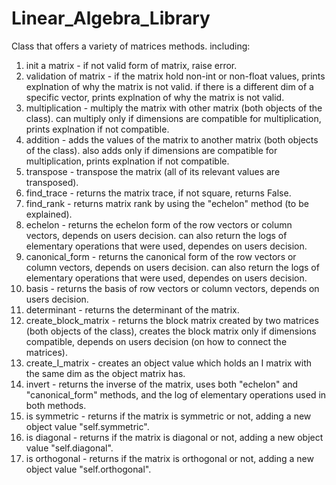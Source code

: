 # Linear_Algebra_Library
Class that offers a variety of matrices methods. including:
1.	init a matrix - if not valid form of matrix, raise error.
2.	validation of matrix - if the matrix hold non-int or non-float values, prints explnation of why the matrix is not valid. if there is a different dim of a specific vector, prints explnation of why the matrix is not valid.
3.	multiplication - multiply the matrix with other matrix (both objects of the class). can multiply only if dimensions are compatible for multiplication, prints explnation if not compatible.
4.	addition - adds the values of the matrix to another matrix (both objects of the class). also adds only if dimensions are compatible for multiplication, prints explnation if not compatible.
5.	transpose - transpose the matrix (all of its relevant values are transposed).
6.	find_trace - returns the matrix trace, if not square, returns False.
7.	find_rank - returns matrix rank by using the "echelon" method (to be explained).
8.	echelon - returns the echelon form of the row vectors or column vectors, depends on users decision. can also return the logs of elementary operations that were used, dependes on users decision.
9.	canonical_form - returns the canonical form of the row vectors or column vectors, depends on users decision. can also return the logs of elementary operations that were used, dependes on users decision.
10.	basis - returns the basis of row vectors or column vectors, depends on users decision.
11.	determinant - returns the determinant of the matrix.
12.	create_block_matrix - returns the block matrix created by two matrices (both objects of the class), creates the block matrix only if dimensions compatible, depends on users decision (on how to connect the matrices).
13.	create_I_matrix - creates an object value which holds an I matrix with the same dim as the object matrix has.
14.	invert - returns the inverse of the matrix, uses both "echelon" and "canonical_form" methods, and the log of elementary operations used in both methods.
15.	is symmetric - returns if the matrix is symmetric or not, adding a new object value "self.symmetric".
16.	is diagonal - returns if the matrix is diagonal or not, adding a new object value "self.diagonal".
17. is orthogonal - returns if the matrix is orthogonal or not, adding a new object value "self.orthogonal".
